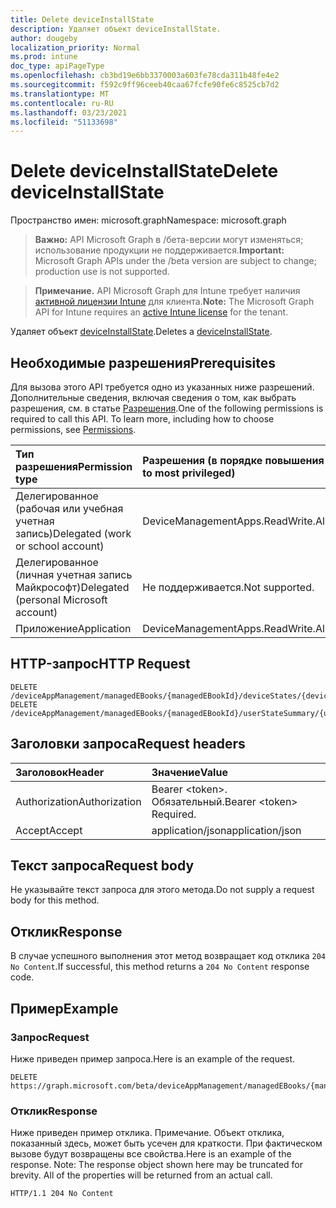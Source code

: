 ```yaml
---
title: Delete deviceInstallState
description: Удаляет объект deviceInstallState.
author: dougeby
localization_priority: Normal
ms.prod: intune
doc_type: apiPageType
ms.openlocfilehash: cb3bd19e6bb3370003a603fe78cda311b48fe4e2
ms.sourcegitcommit: f592c9ff96ceeb40caa67fcfe90fe6c8525cb7d2
ms.translationtype: MT
ms.contentlocale: ru-RU
ms.lasthandoff: 03/23/2021
ms.locfileid: "51133698"
---
```

# <a name="delete-deviceinstallstate"></a><span data-ttu-id="66984-103">Delete deviceInstallState</span><span class="sxs-lookup"><span data-stu-id="66984-103">Delete deviceInstallState</span></span>

<span data-ttu-id="66984-104">Пространство имен: microsoft.graph</span><span class="sxs-lookup"><span data-stu-id="66984-104">Namespace: microsoft.graph</span></span>

> <span data-ttu-id="66984-105">**Важно:** API Microsoft Graph в /бета-версии могут изменяться; использование продукции не поддерживается.</span><span class="sxs-lookup"><span data-stu-id="66984-105">**Important:** Microsoft Graph APIs under the /beta version are subject to change; production use is not supported.</span></span>

> <span data-ttu-id="66984-106">**Примечание.** API Microsoft Graph для Intune требует наличия [активной лицензии Intune](https://go.microsoft.com/fwlink/?linkid=839381) для клиента.</span><span class="sxs-lookup"><span data-stu-id="66984-106">**Note:** The Microsoft Graph API for Intune requires an [active Intune license](https://go.microsoft.com/fwlink/?linkid=839381) for the tenant.</span></span>

<span data-ttu-id="66984-107">Удаляет объект [deviceInstallState](../resources/intune-books-deviceinstallstate.md).</span><span class="sxs-lookup"><span data-stu-id="66984-107">Deletes a [deviceInstallState](../resources/intune-books-deviceinstallstate.md).</span></span>

## <a name="prerequisites"></a><span data-ttu-id="66984-108">Необходимые разрешения</span><span class="sxs-lookup"><span data-stu-id="66984-108">Prerequisites</span></span>
<span data-ttu-id="66984-p101">Для вызова этого API требуется одно из указанных ниже разрешений. Дополнительные сведения, включая сведения о том, как выбрать разрешения, см. в статье [Разрешения](/graph/permissions-reference).</span><span class="sxs-lookup"><span data-stu-id="66984-p101">One of the following permissions is required to call this API. To learn more, including how to choose permissions, see [Permissions](/graph/permissions-reference).</span></span>

|<span data-ttu-id="66984-111">Тип разрешения</span><span class="sxs-lookup"><span data-stu-id="66984-111">Permission type</span></span>|<span data-ttu-id="66984-112">Разрешения (в порядке повышения привилегий)</span><span class="sxs-lookup"><span data-stu-id="66984-112">Permissions (from least to most privileged)</span></span>|
|:---|:---|
|<span data-ttu-id="66984-113">Делегированное (рабочая или учебная учетная запись)</span><span class="sxs-lookup"><span data-stu-id="66984-113">Delegated (work or school account)</span></span>|<span data-ttu-id="66984-114">DeviceManagementApps.ReadWrite.All</span><span class="sxs-lookup"><span data-stu-id="66984-114">DeviceManagementApps.ReadWrite.All</span></span>|
|<span data-ttu-id="66984-115">Делегированное (личная учетная запись Майкрософт)</span><span class="sxs-lookup"><span data-stu-id="66984-115">Delegated (personal Microsoft account)</span></span>|<span data-ttu-id="66984-116">Не поддерживается.</span><span class="sxs-lookup"><span data-stu-id="66984-116">Not supported.</span></span>|
|<span data-ttu-id="66984-117">Приложение</span><span class="sxs-lookup"><span data-stu-id="66984-117">Application</span></span>|<span data-ttu-id="66984-118">DeviceManagementApps.ReadWrite.All</span><span class="sxs-lookup"><span data-stu-id="66984-118">DeviceManagementApps.ReadWrite.All</span></span>|

## <a name="http-request"></a><span data-ttu-id="66984-119">HTTP-запрос</span><span class="sxs-lookup"><span data-stu-id="66984-119">HTTP Request</span></span>
<!-- {
  "blockType": "ignored"
}
-->
``` http
DELETE /deviceAppManagement/managedEBooks/{managedEBookId}/deviceStates/{deviceInstallStateId}
DELETE /deviceAppManagement/managedEBooks/{managedEBookId}/userStateSummary/{userInstallStateSummaryId}/deviceStates/{deviceInstallStateId}
```

## <a name="request-headers"></a><span data-ttu-id="66984-120">Заголовки запроса</span><span class="sxs-lookup"><span data-stu-id="66984-120">Request headers</span></span>
|<span data-ttu-id="66984-121">Заголовок</span><span class="sxs-lookup"><span data-stu-id="66984-121">Header</span></span>|<span data-ttu-id="66984-122">Значение</span><span class="sxs-lookup"><span data-stu-id="66984-122">Value</span></span>|
|:---|:---|
|<span data-ttu-id="66984-123">Authorization</span><span class="sxs-lookup"><span data-stu-id="66984-123">Authorization</span></span>|<span data-ttu-id="66984-124">Bearer &lt;token&gt;. Обязательный.</span><span class="sxs-lookup"><span data-stu-id="66984-124">Bearer &lt;token&gt; Required.</span></span>|
|<span data-ttu-id="66984-125">Accept</span><span class="sxs-lookup"><span data-stu-id="66984-125">Accept</span></span>|<span data-ttu-id="66984-126">application/json</span><span class="sxs-lookup"><span data-stu-id="66984-126">application/json</span></span>|

## <a name="request-body"></a><span data-ttu-id="66984-127">Текст запроса</span><span class="sxs-lookup"><span data-stu-id="66984-127">Request body</span></span>
<span data-ttu-id="66984-128">Не указывайте текст запроса для этого метода.</span><span class="sxs-lookup"><span data-stu-id="66984-128">Do not supply a request body for this method.</span></span>

## <a name="response"></a><span data-ttu-id="66984-129">Отклик</span><span class="sxs-lookup"><span data-stu-id="66984-129">Response</span></span>
<span data-ttu-id="66984-130">В случае успешного выполнения этот метод возвращает код отклика `204 No Content`.</span><span class="sxs-lookup"><span data-stu-id="66984-130">If successful, this method returns a `204 No Content` response code.</span></span>

## <a name="example"></a><span data-ttu-id="66984-131">Пример</span><span class="sxs-lookup"><span data-stu-id="66984-131">Example</span></span>

### <a name="request"></a><span data-ttu-id="66984-132">Запрос</span><span class="sxs-lookup"><span data-stu-id="66984-132">Request</span></span>
<span data-ttu-id="66984-133">Ниже приведен пример запроса.</span><span class="sxs-lookup"><span data-stu-id="66984-133">Here is an example of the request.</span></span>
``` http
DELETE https://graph.microsoft.com/beta/deviceAppManagement/managedEBooks/{managedEBookId}/deviceStates/{deviceInstallStateId}
```

### <a name="response"></a><span data-ttu-id="66984-134">Отклик</span><span class="sxs-lookup"><span data-stu-id="66984-134">Response</span></span>
<span data-ttu-id="66984-p102">Ниже приведен пример отклика. Примечание. Объект отклика, показанный здесь, может быть усечен для краткости. При фактическом вызове будут возвращены все свойства.</span><span class="sxs-lookup"><span data-stu-id="66984-p102">Here is an example of the response. Note: The response object shown here may be truncated for brevity. All of the properties will be returned from an actual call.</span></span>
``` http
HTTP/1.1 204 No Content
```




